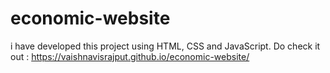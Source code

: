 # economic-website
i have developed this project using HTML, CSS and JavaScript.
Do check it out : https://vaishnavisrajput.github.io/economic-website/
